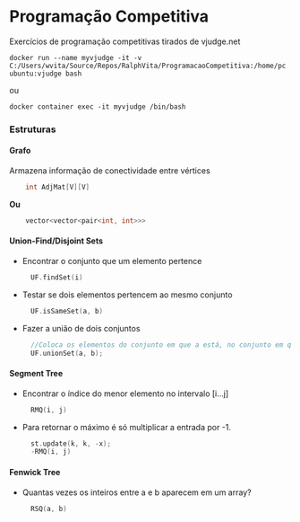 # Programação Competitiva
Exercícios de programação competitivas tirados de vjudge.net

```shell
docker run --name myvjudge -it -v  C:/Users/wvita/Source/Repos/RalphVita/ProgramacaoCompetitiva:/home/pc ubuntu:vjudge bash
```
ou
```shell
docker container exec -it myvjudge /bin/bash
```

### Estruturas

#### Grafo
Armazena informação de conectividade entre vértices

~~~ c++
    int AdjMat[V][V]
~~~
__Ou__

~~~ c++
    vector<vector<pair<int, int>>>
~~~

#### Union-Find/Disjoint Sets
* Encontrar o conjunto que um elemento pertence
  ~~~ c++
    UF.findSet(i)
  ~~~
* Testar se dois elementos pertencem ao mesmo conjunto
  ~~~ c++
    UF.isSameSet(a, b)
  ~~~
* Fazer a união de dois conjuntos
  ~~~ c++
    //Coloca os elementos do conjunto em que a está, no conjunto em que b está.
    UF.unionSet(a, b);
  ~~~

#### Segment Tree
* Encontrar o índice do menor elemento no intervalo [i…j]
  ~~~ c++
    RMQ(i, j) 
  ~~~
* Para retornar o máximo é só multiplicar a entrada por -1.
  ~~~ c++
    st.update(k, k, -x);
    -RMQ(i, j)
  ~~~

#### Fenwick Tree
* Quantas vezes os inteiros entre a e b aparecem em um array?
  ~~~ c++
    RSQ(a, b) 
  ~~~